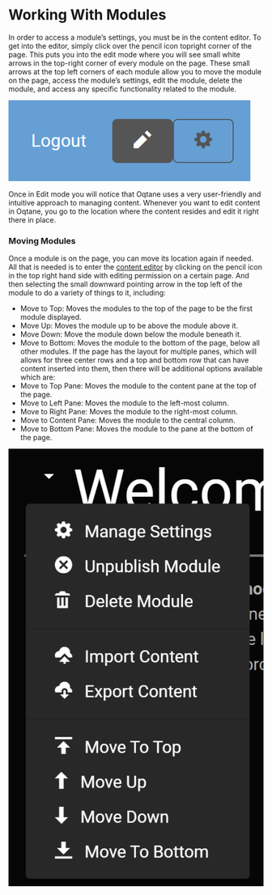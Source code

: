 # Working With Modules

In order to access a module’s settings, you must be in the content editor. To get into the editor, simply click over the pencil icon topright corner of the page. This puts you into the edit mode where you will see small white arrows in the top-right corner of every module on the page. These small arrows at the top left corners of each module allow you to move the module on the page, access the module’s settings, edit the module, delete the module, and access any specific functionality related to the module. 

![pencil](pencil.png)

Once in Edit mode you will notice that Oqtane uses a very user-friendly and intuitive approach to managing content. Whenever you want to edit content in Oqtane, you go to the location where the content resides and edit it right there in place.

### Moving Modules

Once a module is on the page, you can move its location again if needed. All that is needed is to enter the [content editor](../site-administration/content-editor.md) by clicking on the pencil icon in the top right hand side with editing permission on a certain page. And then selecting the small downward pointing arrow in the top left of the module to do a variety of things to it, including:
* Move to Top: Moves the modules to the top of the page to be the first module displayed.
* Move Up: Moves the module up to be above the module above it.
* Move Down: Move the module down below the module beneath it.
* Move to Bottom: Moves the module to the bottom of the page, below all other modules.
If the page has the layout for multiple panes, which will allows for three center rows and a top and bottom row that can have content inserted into them, then there will be additional options available which are:
* Move to Top Pane: Moves the module to the content pane at the top of the page.
* Move to Left Pane: Moves the module to the left-most column.
* Move to Right Pane: Moves the module to the right-most column.
* Move to Content Pane: Moves the module to the central column.
* Move to Bottom Pane: Moves the module to the pane at the bottom of the page.

![moving-menu](moving-menu.png)